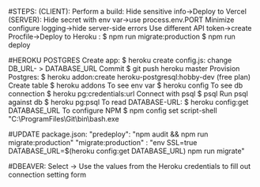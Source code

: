 #STEPS:
    <REACT>(CLIENT):
        Perform a build: <npm run build>
        Hide sensitive info->Deploy to Vercel
    <EXPRESS>(SERVER):
        Hide secret with env var->use process.env.PORT
        Minimize configure logging->hide server-side errors
        Use different API token->create Procfile->Deploy to Heroku
    <DATABASE>:
        $ npm run migrate:production
        $ npm run deploy
        
#HEROKU POSTGRES
    Create app:             $ heroku create
    config.js:              change DB_URL- > DATABASE_URL
    Commit                  $ git push heroku master
    Provision Postgres:     $ heroku addon:create heroku-postgresql:hobby-dev (free plan)
    Create table            $ heroku addons
    To see env var          $ heroku config
    To see db connection    $ heroku pg:credentials:url
    Connect with psql       $ psql <connection URL>
    Run psql against db     $ heroku pg:psql
    To read DATABASE-URL:   $ heroku config:get DATABASE_URL
    To configure NPM        $ npm config set script-shell "C:\\ProgramFiles\\Git\\bin\\bash.exe

#UPDATE package.json:
    "predeploy": "npm audit && npm run migrate:production"
    "migrate:production" : "env SSL=true DATABASE_URL=$(heroku config:get DATABASE_URL) npm run migrate"      

#DBEAVER:
    Select <New Databse Connection> -> <PostgreSQL>
    Use the values from the Heroku credentials to fill out connection setting form
